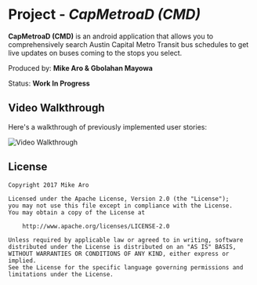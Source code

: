 # Project - *CapMetroaD (CMD)*

**CapMetroaD (CMD)** is an android application that allows you to comprehensively search Austin Capital Metro Transit bus schedules to get live updates on buses coming to the stops you select.

Produced by: **Mike Aro & Gbolahan Mayowa**

Status: **Work In Progress**

## Video Walkthrough

Here's a walkthrough of previously implemented user stories:

<img src='http://i.imgur.com/I5wvGkx.gif' title='Video Walkthrough' width='' alt='Video Walkthrough' />


## License

    Copyright 2017 Mike Aro

    Licensed under the Apache License, Version 2.0 (the "License");
    you may not use this file except in compliance with the License.
    You may obtain a copy of the License at

        http://www.apache.org/licenses/LICENSE-2.0

    Unless required by applicable law or agreed to in writing, software
    distributed under the License is distributed on an "AS IS" BASIS,
    WITHOUT WARRANTIES OR CONDITIONS OF ANY KIND, either express or implied.
    See the License for the specific language governing permissions and
    limitations under the License.

